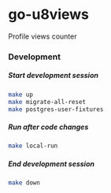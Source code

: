 # go-u8views

Profile views counter

### Development

##### Start development session
```bash
make up
make migrate-all-reset
make postgres-user-fixtures
```

##### Run after code changes
```bash
make local-run
```

##### End development session
```bash
make down
```
